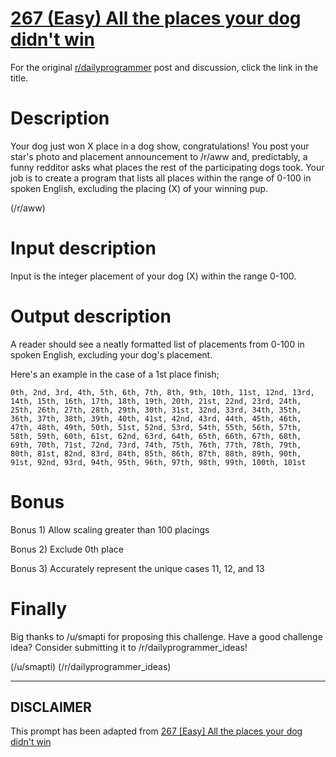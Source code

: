 # [267 (Easy) All the places your dog didn't win](https://www.reddit.com/r/dailyprogrammer/comments/4jom3a/20160516_challenge_267_easy_all_the_places_your/)

For the original [r/dailyprogrammer](https://www.reddit.com/r/dailyprogrammer/) post and discussion, click the link in the title.

# Description
Your dog just won X place in a dog show, congratulations! You post your star's photo and placement announcement to /r/aww and, predictably, a funny redditor asks what places the rest of the participating dogs took. Your job is to create a program that lists all places within the range of 0-100 in spoken English, excluding the placing (X) of your winning pup. 

(/r/aww)
# Input description
Input is the integer placement of your dog (X) within the range 0-100.

# Output description
A reader should see a neatly formatted list of placements from 0-100 in spoken English, excluding your dog's placement. 

Here's an example in the case of a 1st place finish; 


```
0th, 2nd, 3rd, 4th, 5th, 6th, 7th, 8th, 9th, 10th, 11st, 12nd, 13rd, 14th, 15th, 16th, 17th, 18th, 19th, 20th, 21st, 22nd, 23rd, 24th, 25th, 26th, 27th, 28th, 29th, 30th, 31st, 32nd, 33rd, 34th, 35th, 36th, 37th, 38th, 39th, 40th, 41st, 42nd, 43rd, 44th, 45th, 46th, 47th, 48th, 49th, 50th, 51st, 52nd, 53rd, 54th, 55th, 56th, 57th, 58th, 59th, 60th, 61st, 62nd, 63rd, 64th, 65th, 66th, 67th, 68th, 69th, 70th, 71st, 72nd, 73rd, 74th, 75th, 76th, 77th, 78th, 79th, 80th, 81st, 82nd, 83rd, 84th, 85th, 86th, 87th, 88th, 89th, 90th, 91st, 92nd, 93rd, 94th, 95th, 96th, 97th, 98th, 99th, 100th, 101st
```
# Bonus
Bonus 1) Allow scaling greater than 100 placings

Bonus 2) Exclude 0th place

Bonus 3) Accurately represent the unique cases 11, 12, and 13

# Finally
Big thanks to /u/smapti for proposing this challenge. Have a good challenge idea? Consider submitting it to /r/dailyprogrammer_ideas!

(/u/smapti)
(/r/dailyprogrammer_ideas)

----
## **DISCLAIMER**
This prompt has been adapted from [267 [Easy] All the places your dog didn't win](https://www.reddit.com/r/dailyprogrammer/comments/4jom3a/20160516_challenge_267_easy_all_the_places_your/
)
